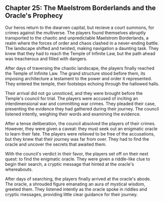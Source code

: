 ## Chapter 25: The Maelstrom Borderlands and the Oracle's Prophecy

Our heros return to the dwarven capital, but recieve a court summons, for crimes against the multiverse. The players found themselves abruptly transported to the chaotic and unpredictable Maelstrom Borderlands, a realm where the forces of order and chaos clashed in a never-ending battle. The landscape shifted and twisted, making navigation a daunting task. They knew that they had to reach the Temple of Infinite Law, but the path ahead was treacherous and filled with dangers.

After days of traversing the chaotic landscape, the players finally reached the Temple of Infinite Law. The grand structure stood before them, its imposing architecture a testament to the power and order it represented. They entered the temple, their footsteps echoing through the hallowed halls.

Their arrival did not go unnoticed, and they were brought before the Temple's council for trial. The players were accused of inciting an interdimensional war and committing war crimes. They pleaded their case, presenting the evidence they had gathered during their journey. The council listened intently, weighing their words and examining the evidence.

After a tense deliberation, the council absolved the players of their crimes. However, they were given a caveat: they must seek out an enigmatic oracle to learn their fate. The players were relieved to be free of the accusations, but they knew that their journey was far from over. They had to find the oracle and uncover the secrets that awaited them.

With the council's verdict in their favor, the players set off on their next quest: to find the enigmatic oracle. They were given a riddle-like clue to begin their search, a cryptic message that hinted at the oracle's whereabouts.

After days of searching, the players finally arrived at the oracle's abode. The oracle, a shrouded figure emanating an aura of mystical wisdom, greeted them. They listened intently as the oracle spoke in riddles and cryptic messages, providing little clear guidance for their journey. 